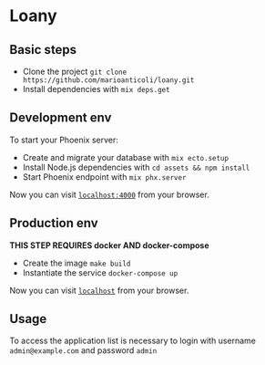 # Loany

## Basic steps

- Clone the project `git clone https://github.com/marioanticoli/loany.git`
- Install dependencies with `mix deps.get`

## Development env

To start your Phoenix server:

- Create and migrate your database with `mix ecto.setup`
- Install Node.js dependencies with `cd assets && npm install`
- Start Phoenix endpoint with `mix phx.server`

Now you can visit [`localhost:4000`](http://localhost:4000) from your browser.

## Production env

**THIS STEP REQUIRES docker AND docker-compose**

- Create the image `make build`
- Instantiate the service `docker-compose up`

Now you can visit [`localhost`](http://localhost) from your browser.

## Usage

To access the application list is necessary to login with username `admin@example.com` and password `admin`

